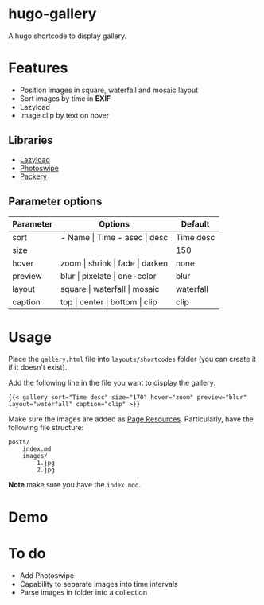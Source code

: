 # hugo-gallery
A hugo shortcode to display gallery.

# Features
+ Position images in square, waterfall and mosaic layout
+ Sort images by time in **EXIF**
+ Lazyload
+ Image clip by text on hover

## Libraries
- [Lazyload](https://github.com/verlok/vanilla-lazyload)
- [Photoswipe](https://github.com/dimsemenov/PhotoSwipe)
- [Packery](https://github.com/metafizzy/packery)

## Parameter options
| Parameter | Options                          | Default   |
|-----------|----------------------------------|-----------|
| sort      | - Name \| Time - asec \| desc    | Time desc |
| size      |                                  | 150       |
| hover     | zoom \| shrink \| fade \| darken | none      |
| preview   | blur \| pixelate \| one-color    | blur      |
| layout    | square \| waterfall \| mosaic    | waterfall |
| caption   | top \| center \| bottom \| clip  | clip      |


# Usage

Place the `gallery.html` file into `layouts/shortcodes` folder (you can create it if it doesn't exist).

Add the following line in the file you want to display the gallery:
```
{{< gallery sort="Time desc" size="170" hover="zoom" preview="blur" layout="waterfall" caption="clip" >}}
```

Make sure the images are added as [Page Resources](https://gohugo.io/content-management/page-resources/). Particularly, have the following file structure:
```
posts/
    index.md
    images/
        1.jpg
        2.jpg
```
**Note** make sure you have the `index.mod`.

# Demo


# To do
- Add Photoswipe
- Capability to separate images into time intervals
- Parse images in folder into a collection
